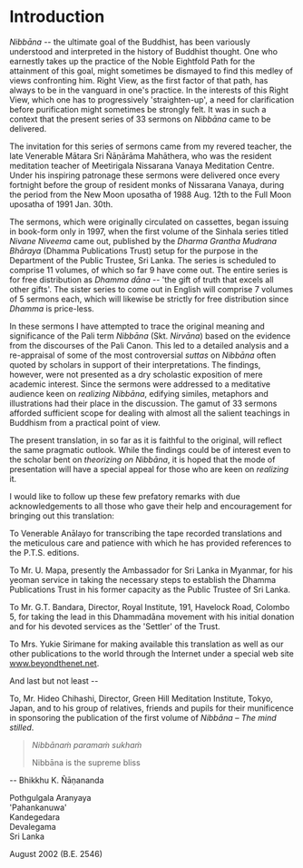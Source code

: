 # Introduction

*Nibbāna* -- the ultimate goal of the Buddhist, has been variously understood
and interpreted in the history of Buddhist thought. One who earnestly takes up
the practice of the Noble Eightfold Path for the attainment of this goal, might
sometimes be dismayed to find this medley of views confronting him. Right View,
as the first factor of that path, has always to be in the vanguard in one's
practice. In the interests of this Right View, which one has to progressively
'straighten-up', a need for clarification before purification might sometimes be
strongly felt. It was in such a context that the present series of 33 sermons on
*Nibbāna* came to be delivered.

The invitation for this series of sermons came from my revered teacher, the late
Venerable Mātara Sri Ñāṇārāma Mahāthera, who was the resident meditation teacher
of Meetirigala Nissarana Vanaya Meditation Centre. Under his inspiring patronage
these sermons were delivered once every fortnight before the group of resident
monks of Nissarana Vanaya, during the period from
the New Moon uposatha of 1988 Aug. 12th
to the Full Moon uposatha of 1991 Jan. 30th.

The sermons, which were originally circulated on cassettes, began issuing in
book-form only in 1997, when the first volume of the Sinhala series titled
*Nivane Niveema* came out, published by the *Dharma Grantha Mudrana Bhāraya*
(Dhamma Publications Trust) setup for the purpose in the Department of the
Public Trustee, Sri Lanka. The series is scheduled to comprise 11 volumes, of
which so far 9 have come out. The entire series is for free distribution as
*Dhamma dāna* -- 'the gift of truth that excels all other gifts'. The sister
series to come out in English will comprise 7 volumes of 5 sermons each, which
will likewise be strictly for free distribution since *Dhamma* is price-less.

In these sermons I have attempted to trace the original meaning and significance
of the Pali term *Nibbāna* (Skt. *Nirvāna*) based on the evidence from the
discourses of the Pali Canon. This led to a detailed analysis and a re-appraisal
of some of the most controversial *suttas* on *Nibbāna* often quoted by scholars
in support of their interpretations. The findings, however, were not presented
as a dry scholastic exposition of mere academic interest. Since the sermons were
addressed to a meditative audience keen on *realizing Nibbāna*, edifying
similes, metaphors and illustrations had their place in the discussion. The
gamut of 33 sermons afforded sufficient scope for dealing with almost all the
salient teachings in Buddhism from a practical point of view.

The present translation, in so far as it is faithful to the original, will
reflect the same pragmatic outlook. While the findings could be of interest even
to the scholar bent on *theorizing on Nibbāna*, it is hoped that the mode of
presentation will have a special appeal for those who are keen on *realizing*
it.

I would like to follow up these few prefatory remarks with due acknowledgements
to all those who gave their help and encouragement for bringing out this
translation:

To Venerable Anālayo for transcribing the tape recorded
translations and the meticulous care and patience with which he
has provided references to the P.T.S. editions.

To Mr. U. Mapa, presently the Ambassador for Sri Lanka in Myanmar, for his
yeoman service in taking the necessary steps to establish the Dhamma
Publications Trust in his former capacity as the Public Trustee of Sri Lanka.

To Mr. G.T. Bandara, Director, Royal Institute, 191, Havelock Road, Colombo 5,
for taking the lead in this Dhammadāna movement with his initial donation and
for his devoted services as the 'Settler' of the Trust.

To Mrs. Yukie Sirimane for making available this translation as well as our
other publications to the world through the Internet under a special web site
www.beyondthenet.net.

And last but not least --

To, Mr. Hideo Chihashi, Director, Green Hill Meditation Institute, Tokyo, Japan,
and to his group of relatives, friends and pupils for their munificence in
sponsoring the publication of the first volume of *Nibbāna – The mind stilled*.

> *Nibbānaṁ paramaṁ sukhaṁ*
>
> Nibbāna is the supreme bliss

-- Bhikkhu K. Ñāṇananda

Pothgulgala Aranyaya \
'Pahankanuwa' \
Kandegedara \
Devalegama \
Sri Lanka

August 2002 (B.E. 2546)
